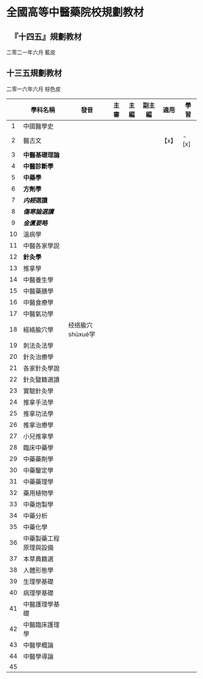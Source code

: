 # 全國高等中醫藥院校規劃教材

## 　『十四五』規劃教材
二零二一年六月 藍皮

## 十三五規劃教材
二零一六年六月 棕色皮

|      | 學科名稱              | 發音  | 主審 | 主編 | 副主編 | 適用 | 學習 |
| :--: | -------------------- | ---- | ---- | ---- | ---- | ---- | ---- |
|  1   | 中國醫學史             |            |      |      |        |
|  2   | 醫古文         |            |      |      |       |【x】|- [x] |
|  3   | **中醫基礎理論**       |            |      |      |        |
|  4   | **中醫診斷學**         |            |      |      |        |
|  5   | **中藥學**            |            |      |      |        |
|  6   | **方劑學**            |            |      |      |        |
|  7   | ***内經*選讀**        |            |      |      |        |
|  8   | ***傷寒論選讀***      |            |      |      |        |
|  9   | ***金匱要略***        |            |      |      |        |
|  10  | 溫病學                 |            |      |      |        |
|  11  | 中醫各家學説           |            |      |      |        |
|  12  | **針灸學**                 |            |      |      |        |
|  13  | 推拿學                 |            |      |      |        |
|  14  | 中醫養生學             |            |      |      |        |
|  15  | 中醫藥膳學             |            |      |      |        |
|  16  | 中醫食療學             |            |      |      |        |
|  17  | 中醫氣功學             |            |      |      |        |
|  18  | 經絡腧穴學             | 经络腧穴shùxué学 |      |      |        |
|  19  | 刺法灸法學             |            |      |      |        |
|  20  | 針灸治療學             |            |      |      |        |
|  21  | 各家針灸學說           |            |      |      |        |
|  22  | 針灸毉籍選讀           |            |      |      |        |
|  23  | 實驗針灸學             |            |      |      |        |
|  24  | 推拿手法學             |            |      |      |        |
|  25  | 推拿功法學             |            |      |      |        |
|  26  | 推拿治療學             |            |      |      |        |
|  27  | 小兒推拿學             |            |      |      |        |
|  28  | 臨床中藥學             |            |      |      |        |
|  29  | 中藥藥劑學             |            |      |      |        |
|  30  | 中藥鑒定學             |            |      |      |        |
|  31  | 中藥藥理學             |            |      |      |        |
|  32  | 藥用植物學             |            |      |      |        |
|  33  | 中藥炮製學             |            |      |      |        |
|  34  | 中藥分析               |            |      |      |        |
|  35  | 中藥化學               |            |      |      |        |
|  36  | 中藥製藥工程原理與設備 |            |      |      |        |
|  37  | 本草典籍選             |            |      |      |        |
|  38  | 人體形態學             |            |      |      |        |
|  39  | 生理學基礎             |            |      |      |        |
|  40  | 病理學基礎             |            |      |      |        |
|  41  | 中醫護理學基礎         |            |      |      |        |
|  42  | 中醫臨床護理學         |            |      |      |        |
|  43  | 中醫學概論             |            |      |      |        |
|  44  | 中醫學導論             |            |      |      |        |
|  45  |                        |            |      |      |        |

